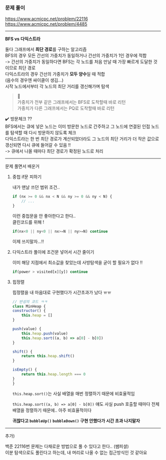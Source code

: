 
### 문제 풀이

https://www.acmicpc.net/problem/22116 
https://www.acmicpc.net/problem/4485 

---

**BFS vs 다익스트라**

둘다 그래프에서 **최단 경로**를 구하는 알고리즘   
BFS의 경우 모든 간선의 가중치가 동일하거나 간선의 가중치가 1인 경우에 적합   
-> 간선의 가중치가 동일하다면 BFS는 각 노드를 처음 만날 때 가장 빠르게 도달한 것이므로 최단 경로   
다익스트라의 경우 간선의 가중치가 **모두 양수**일 때 적합   
(음수의 경우엔 싸이클이 생김...)   
시작 노드에서부터 각 노드의 최단 거리를 갱신해가며 탐색   


>📌    
가중치가 전부 같은 그래프에서는 BFS로 도착할때 바로 리턴   
가중치가 다른 그래프에서는 PQ로 도착할때 바로 리턴

✔️ 방문체크 ??   
BFS에서는 큐에 넣은 노드는 이미 방문한 노드로 간주하고 그 노드에 연결된 인접 노드를 탐색할 때 다시 방문하지 않도록 체크   
다익스트라는 한 번 최단 경로가 계산되었더라도 그 노드의 최단 거리가 더 작은 값으로 갱신되면 다시 큐에 들어갈 수 있음 !!   
-> 큐에서 나올 때마다 최단 경로가 확정된 노드로 처리

---

문제 풀면서 배운거

1. 중첩 if문 피하기

    내가 맨날 쓰던 범위 조건..

    ```jsx
    if (nx >= 0 && nx < N && ny >= 0 && ny < N) {
        // ...
    }
    ```
    이런 중첩문을 안 좋아한다고 한다..   
    클린코드를 위해 !

    ```jsx
    if(nx<0 || ny<0 || nx>=N || ny>=N) continue
    ```
    이제 쓰지말자...!!

2. 다익스트라 풀이에 조건문 넣어서 시간 줄이기

    이미 해당 지점에서 최소값을 찾았는데 사방탐색을 굳이 할 필요가 없다 !!

    ```jsx
    if(power > visited[x][y]) continue
    ```

3. 힙정렬

    힙정렬을 내 마음대로 구현했다가 시간초과가 났다 ㅠㅠ

    ```jsx
    // 반성의 코드 ㅋㅋ
    class MinHeap {
    constructor() {
        this.heap = []
    }

    push(value) {
        this.heap.push(value)
        this.heap.sort((a, b) => a[0] - b[0])
    }

    shift() {
        return this.heap.shift()
    }

    isEmpty() {
        return this.heap.length === 0
    }
    }
    ```

    `this.heap.sort()`는 사실 배열을 매번 정렬하기 때문에 비효율적임

    `this.heap.sort((a, b) => a[0] - b[0])` 얘도 사실 push 호출할 때마다 전체 배열을 정렬하기 때문에.. 아주 비효율적이다

    **귀찮다고 `bubbleUp()` `bubbleDown()` 구현 안했다가 시간 초과 나지말자**


---

추가)

백준 22116번 문제는 다채로운 방법으로 풀 수 있다고 한다.. (쌤피셜)   
이분 탐색으로도 풀린다고 하는데, 내 머리로 나올 수 없는 접근방식인 것 같아요   
